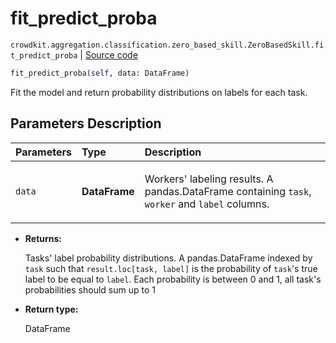 # fit_predict_proba
`crowdkit.aggregation.classification.zero_based_skill.ZeroBasedSkill.fit_predict_proba` | [Source code](https://github.com/Toloka/crowd-kit/blob/v1.1.0.rc4/crowdkit/aggregation/classification/zero_based_skill.py#L139)

```python
fit_predict_proba(self, data: DataFrame)
```

Fit the model and return probability distributions on labels for each task.

## Parameters Description

| Parameters | Type | Description |
| :----------| :----| :-----------|
`data`|**DataFrame**|<p>Workers&#x27; labeling results. A pandas.DataFrame containing `task`, `worker` and `label` columns.</p>

* **Returns:**

  Tasks' label probability distributions.
A pandas.DataFrame indexed by `task` such that `result.loc[task, label]`
is the probability of `task`'s true label to be equal to `label`. Each
probability is between 0 and 1, all task's probabilities should sum up to 1

* **Return type:**

  DataFrame
